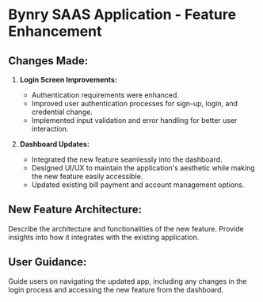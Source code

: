 
# Bynry SAAS Application - Feature Enhancement

## Changes Made:

1. **Login Screen Improvements:**
   - Authentication requirements were enhanced.
   - Improved user authentication processes for sign-up, login, and credential change.
   - Implemented input validation and error handling for better user interaction.

2. **Dashboard Updates:**
   - Integrated the new feature seamlessly into the dashboard.
   - Designed UI/UX to maintain the application's aesthetic while making the new feature easily accessible.
   - Updated existing bill payment and account management options.

## New Feature Architecture:

Describe the architecture and functionalities of the new feature. Provide insights into how it integrates with the existing application.

## User Guidance:

Guide users on navigating the updated app, including any changes in the login process and accessing the new feature from the dashboard.
